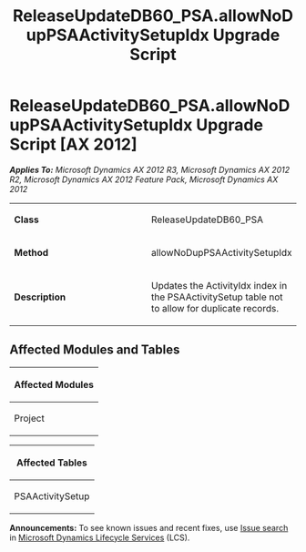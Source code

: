 ﻿---
title: ReleaseUpdateDB60_PSA.allowNoDupPSAActivitySetupIdx Upgrade Script
TOCTitle: ReleaseUpdateDB60_PSA.allowNoDupPSAActivitySetupIdx Upgrade Script
ms:assetid: 694cedce-ec0a-0db9-855b-cf930392bb5b
ms:mtpsurl: https://msdn.microsoft.com/en-us/library/JJ685641(v=AX.60)
ms:contentKeyID: 49708843
ms.date: 05/18/2015
mtps_version: v=AX.60
---

# ReleaseUpdateDB60\_PSA.allowNoDupPSAActivitySetupIdx Upgrade Script [AX 2012]


_**Applies To:** Microsoft Dynamics AX 2012 R3, Microsoft Dynamics AX 2012 R2, Microsoft Dynamics AX 2012 Feature Pack, Microsoft Dynamics AX 2012_

<table>
<colgroup>
<col style="width: 50%" />
<col style="width: 50%" />
</colgroup>
<tbody>
<tr class="odd">
<td><p><strong>Class</strong></p></td>
<td><p>ReleaseUpdateDB60_PSA</p></td>
</tr>
<tr class="even">
<td><p><strong>Method</strong></p></td>
<td><p>allowNoDupPSAActivitySetupIdx</p></td>
</tr>
<tr class="odd">
<td><p><strong>Description</strong></p></td>
<td><p>Updates the ActivityIdx index in the PSAActivitySetup table not to allow for duplicate records.</p></td>
</tr>
</tbody>
</table>


## Affected Modules and Tables

<table>
<colgroup>
<col style="width: 100%" />
</colgroup>
<thead>
<tr class="header">
<th><p>Affected Modules</p></th>
</tr>
</thead>
<tbody>
<tr class="odd">
<td><p>Project</p></td>
</tr>
</tbody>
</table>


<table>
<colgroup>
<col style="width: 100%" />
</colgroup>
<thead>
<tr class="header">
<th><p>Affected Tables</p></th>
</tr>
</thead>
<tbody>
<tr class="odd">
<td><p>PSAActivitySetup</p></td>
</tr>
</tbody>
</table>

  
**Announcements:** To see known issues and recent fixes, use [Issue search](http://go.microsoft.com/fwlink/?linkid=389258) in [Microsoft Dynamics Lifecycle Services](http://go.microsoft.com/fwlink/?linkid=306505) (LCS).

